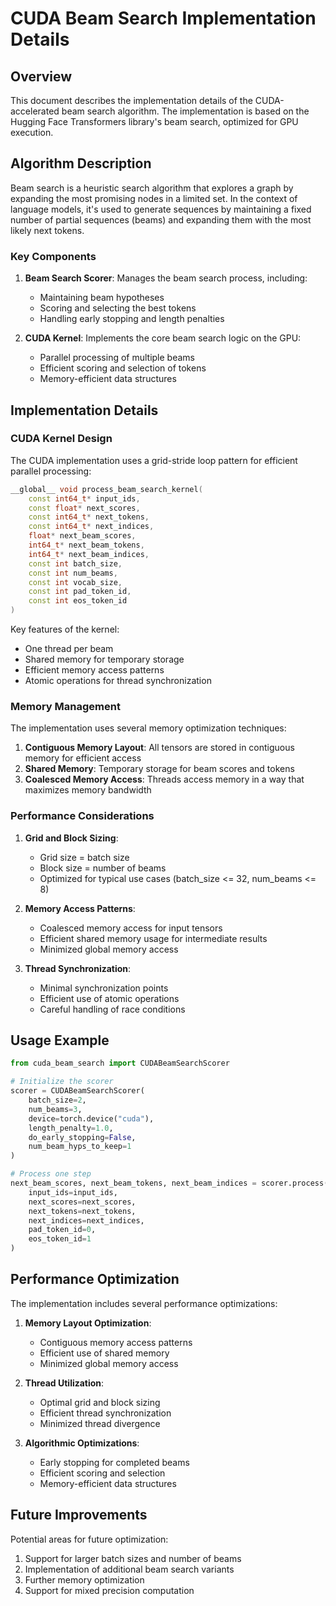 # CUDA Beam Search Implementation Details

## Overview

This document describes the implementation details of the CUDA-accelerated beam search algorithm. The implementation is based on the Hugging Face Transformers library's beam search, optimized for GPU execution.

## Algorithm Description

Beam search is a heuristic search algorithm that explores a graph by expanding the most promising nodes in a limited set. In the context of language models, it's used to generate sequences by maintaining a fixed number of partial sequences (beams) and expanding them with the most likely next tokens.

### Key Components

1. **Beam Search Scorer**: Manages the beam search process, including:
   - Maintaining beam hypotheses
   - Scoring and selecting the best tokens
   - Handling early stopping and length penalties

2. **CUDA Kernel**: Implements the core beam search logic on the GPU:
   - Parallel processing of multiple beams
   - Efficient scoring and selection of tokens
   - Memory-efficient data structures

## Implementation Details

### CUDA Kernel Design

The CUDA implementation uses a grid-stride loop pattern for efficient parallel processing:

```cpp
__global__ void process_beam_search_kernel(
    const int64_t* input_ids,
    const float* next_scores,
    const int64_t* next_tokens,
    const int64_t* next_indices,
    float* next_beam_scores,
    int64_t* next_beam_tokens,
    int64_t* next_beam_indices,
    const int batch_size,
    const int num_beams,
    const int vocab_size,
    const int pad_token_id,
    const int eos_token_id
)
```

Key features of the kernel:
- One thread per beam
- Shared memory for temporary storage
- Efficient memory access patterns
- Atomic operations for thread synchronization

### Memory Management

The implementation uses several memory optimization techniques:
1. **Contiguous Memory Layout**: All tensors are stored in contiguous memory for efficient access
2. **Shared Memory**: Temporary storage for beam scores and tokens
3. **Coalesced Memory Access**: Threads access memory in a way that maximizes memory bandwidth

### Performance Considerations

1. **Grid and Block Sizing**:
   - Grid size = batch size
   - Block size = number of beams
   - Optimized for typical use cases (batch_size <= 32, num_beams <= 8)

2. **Memory Access Patterns**:
   - Coalesced memory access for input tensors
   - Efficient shared memory usage for intermediate results
   - Minimized global memory access

3. **Thread Synchronization**:
   - Minimal synchronization points
   - Efficient use of atomic operations
   - Careful handling of race conditions

## Usage Example

```python
from cuda_beam_search import CUDABeamSearchScorer

# Initialize the scorer
scorer = CUDABeamSearchScorer(
    batch_size=2,
    num_beams=3,
    device=torch.device("cuda"),
    length_penalty=1.0,
    do_early_stopping=False,
    num_beam_hyps_to_keep=1
)

# Process one step
next_beam_scores, next_beam_tokens, next_beam_indices = scorer.process(
    input_ids=input_ids,
    next_scores=next_scores,
    next_tokens=next_tokens,
    next_indices=next_indices,
    pad_token_id=0,
    eos_token_id=1
)
```

## Performance Optimization

The implementation includes several performance optimizations:

1. **Memory Layout Optimization**:
   - Contiguous memory access patterns
   - Efficient use of shared memory
   - Minimized global memory access

2. **Thread Utilization**:
   - Optimal grid and block sizing
   - Efficient thread synchronization
   - Minimized thread divergence

3. **Algorithmic Optimizations**:
   - Early stopping for completed beams
   - Efficient scoring and selection
   - Memory-efficient data structures

## Future Improvements

Potential areas for future optimization:
1. Support for larger batch sizes and number of beams
2. Implementation of additional beam search variants
3. Further memory optimization
4. Support for mixed precision computation 